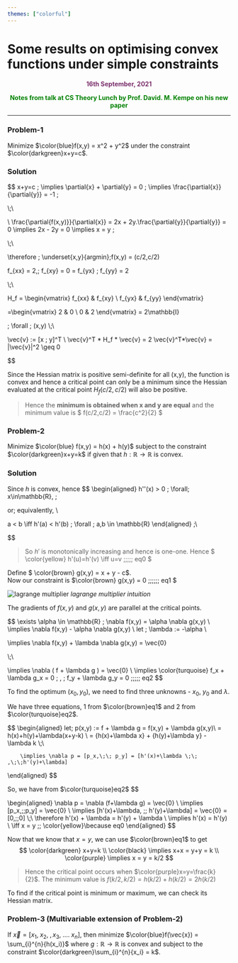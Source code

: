 ```yaml
---
themes: ["colorful"]
---
```


# Some results on optimising convex functions under simple constraints
<p style="text-align:center; color:#7A306C"> <b>16th September, 2021</b> </p>
<p style='text-align:center;color:green'><b>
Notes from talk at CS Theory Lunch by Prof. David. M. Kempe on his new paper
</b></p>

---

### Problem-1
Minimize $\color{blue}f(x,y) = x^2 + y^2$ under the constraint $\color{darkgreen}x+y=c$.
### Solution
$$
x+y=c \;
\implies \partial{x} + \partial{y} = 0  \;
\implies \frac{\partial{x}}{\partial{y}} = -1 \;

\\\;\\

\\
\frac{\partial{f(x,y)}}{\partial{x}} = 2x +  2y.\frac{\partial{y}}{\partial{y}} = 0
\implies 2x - 2y = 0 \implies x = y \;

\\\;\\

\therefore \; \underset{x,y}{argmin}\;f(x,y) = (c/2,c/2)  

$$
$$

f_{xx} = 2,\; f_{xy} = 0 = f_{yx} \; f_{yy} = 2

\\\;\\

H_f = \begin{vmatrix}
   f_{xx} & f_{xy} \\
   f_{yx} & f_{yy}
\end{vmatrix}

=\begin{vmatrix}
   2 & 0 \\
   0 & 2
\end{vmatrix} = 2\mathbb{I}

\; \forall \; (x,y)
\\\;\\

\vec{v} := [x \; y]^T \\
\vec{v}^T * H_f * \vec{v} = 2 \vec{v}^T*\vec{v} = |\vec{v}|^2 \geq 0

$$

Since the Hessian matrix is positive semi-definite for all (x,y), 
the function is convex and hence a critical point can only be a 
minimum since the Hessian evaluated at the critical point $H_{f}(c/2,c/2)$ will also
be positive. 

> Hence the **minimum is obtained when x and y are equal** 
> and the minimum value is $ f(c/2,c/2) = \frac{c^2}{2} $

 
### Problem-2
Minimize $\color{blue} f(x,y) = h(x) + h(y)$ subject to the constraint $\color{darkgreen}x+y=k$ if given 
that $h: \mathbb{R}\rightarrow\mathbb{R}$ is convex.

### Solution

Since $h$ is convex, hence 
$$
\begin{aligned}
h''(x) > 0 \; \forall\; x\in\mathbb{R}, \; 

or\; equivalently,
\\
 
a < b \iff h'(a) < h'(b) \; \forall \; a,b \in \mathbb{R}
\end{aligned} \;\\

$$

> So $h'$ is monotonically increasing and hence is one-one.
> Hence $ \color{yellow} h'(u)=h'(v) \iff u=v  \;\;\;\;\; eq0 $


Define $ \color{brown} g(x,y) = x + y - c$. \
Now our constraint is $\color{brown} g(x,y) = 0 \;\;\;\;\;\; eq1 $

![lagrange multiplier](https://www.pnas.org/content/pnas/early/2020/10/09/2015192117/F6.large.jpg?width=800&height=600&carousel=1)
*lagrange multiplier intuition*

The gradients of $f(x,y)$ and $g(x,y)$ are parallel at the critical points.

$$
  \exists \alpha \in \mathbb{R} ;  \nabla f(x,y) = \alpha \nabla g(x,y) \\
  \implies \nabla f(x,y) - \alpha \nabla g(x,y) \\
  let \; \lambda := -\alpha \\

  \implies \nabla f(x,y) + \lambda \nabla g(x,y) = \vec{0} 

  \\\;\\

  \implies  \nabla ( f + \lambda g ) = \vec{0}  \\
  \implies \color{turquoise} f_x + \lambda g_x = 0 \; , \; f_y + \lambda g_y = 0 \;\;\;\;\; eq2
$$

To find the optimum $(x_0,y_0)$, we need to find 
three unknowns - $x_0$, $y_0$ and $\lambda$.

We have three equations, 1 from $\color{brown}eq1$ and 2 from $\color{turquoise}eq2$. 

$$
\begin{aligned}
	 let\; p(x,y) := f + \lambda g = f(x,y) + \lambda g(x,y)\\
	 	= h(x)+h(y)+\lambda(x+y-k) \\
	 	= {h(x)+\lambda x} + {h(y)+\lambda y} - \lambda k 
	 	\\\;\\

	 	\implies \nabla p = [p_x,\;\; p_y] = [h'(x)+\lambda \;\; ,\;\;h'(y)+\lambda]
	 	
	  
\end{aligned}
$$

So, we have from $\color{turquoise}eq2$
$$	 

\begin{aligned}
	\nabla p =  \nabla (f+\lambda g) = \vec{0} \\
	\implies [p_x,\;\;p_y] = \vec{0} \\
	\implies [h'(x)+\lambda, \;\; h'(y)+\lambda] = \vec{0}  = [0,\;\;0]
	\\\;\\
	\therefore h'(x) + \lambda = h'(y) + \lambda \\
	\implies h'(x) = h'(y) \\
	\iff x = y \;\;  \color{yellow}\because eq0
\end{aligned}
$$

Now that we know that $x=y$, we can use $\color{brown}eq1$ to get
$$
	\color{darkgreen} x+y=k \\
	\color{black}
	\implies x+x = y+y = k \\
	\color{purple}
	\implies x = y = k/2
$$

>
> Hence the critical point occurs when $\color{purple}x=y=\frac{k}{2}$. 
> The minimum value is $f(k/2,k/2) = h(k/2)+h(k/2) = 2h(k/2)$

To find if the critical point is minimum or maximum, we can check its
Hessian matrix.


### Problem-3 (Multivariable extension of Problem-2)

If $\vec{x}=[x_1,\;x_2,\;,x_3,\;....\;x_n]$,
 then minimize $\color{blue}f(\vec{x}) = \sum_{i}^{n}{h(x_i)}$ 
 where $g: \mathbb{R}\rightarrow\mathbb{R}$
is convex and subject to the constraint $\color{darkgreen}\sum_{i}^{n}{x_i} = k$.


